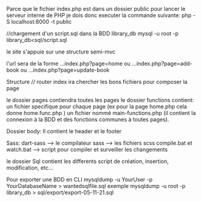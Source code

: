 Parce que le fichier index.php est dans un dossier public pour lancer le serveur interne de PHP je dois donc executer la commande suivante:
php -S localhost:8000 -t public  

//chargement d'un script.sql dans la BDD library_db
mysql -u root -p library_db<sql/script.sql 

le site s'appuie sur une structure semi-mvc

l'url sera de la forme
...index.php?page=home
ou 
...index.php?page=add-book
ou
...index.php?page=update-book

Structure
// router
index ira chercher les bons fichiers pour composer la page


le dossier pages contiendra toutes les pages
le dossier functions contient:
    un fichier specifique pour chaque page (ex pour la page home.php cela donne home.func.php )
    un fichier nommé main-functions.php (il contient la connexion à la BDD et des fonctions communes à toutes pages).

Dossier body:
Il contient le header et le footer

Sass:
dart-sass --> le compilateur
sass --> les fichiers scss
compile.bat et watch.bat --> script pour compiler et surveiller les changements

le dossier Sql
contient les differents script de création, insertion, modification, etc...

Pour exporter une BDD en CLI
mysqldump -u YourUser -p YourDatabaseName > wantedsqlfile.sql
exemple
mysqldump -u root -p library_db > sql/export/export-05-11-21.sql
